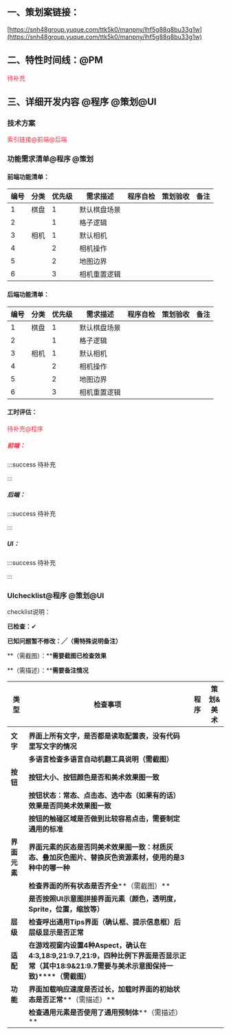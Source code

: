 ## 一、策划案链接：
[https://snh48group.yuque.com/ttk5k0/manpny/lhf5g88q8bu33g1w](https://snh48group.yuque.com/ttk5k0/manpny/lhf5g88q8bu33g1w)

## 二、特性时间线：@PM
<font style="color:#DF2A3F;">待补充</font>

## 三、详细开发内容 @程序 @策划@UI
### 技术方案
<font style="color:#DF2A3F;">索引链接@前端@后端</font>

### 功能需求清单@程序 @策划
#### 前端功能清单：
| 编号 | 分类 | 优先级 | 需求描述 | 程序自检 | 策划验收 | 备注 |
| --- | --- | --- | --- | --- | --- | --- |
| 1 | 棋盘 | 1 | 默认棋盘场景 |  | | |
| 2 | | 1 | 格子逻辑 |  | | |
| 3 | 相机 | 1 | 默认相机 |  | | |
| 4 | | 2 | 相机操作 |  | | |
| 5 | | 2 | 地图边界 |  | | |
| 6 | | 3 | 相机重置逻辑 |  | | |


#### 后端功能清单：
| 编号 | 分类 | 优先级 | 需求描述 | 程序自检 | 策划验收 | 备注 |
| --- | --- | --- | --- | --- | --- | --- |
| 1 | 棋盘 | 1 | 默认棋盘场景 |  | | |
| 2 | | 1 | 格子逻辑 |  | | |
| 3 | 相机 | 1 | 默认相机 |  | | |
| 4 | | 2 | 相机操作 |  | | |
| 5 | | 2 | 地图边界 |  | | |
| 6 | | 3 | 相机重置逻辑 |  | | |


#### 工时评估：
<font style="color:#DF2A3F;">待补充@程序</font>

##### <font style="color:#DF2A3F;">前端：</font>
:::success
待补充

:::

##### 后端：
:::success
待补充

:::

##### UI：
:::success
 待补充

:::

### UIchecklist@程序 @策划@UI
checklist说明：

**已检查：**✔

**已知问题暂不修改：╱（需特殊说明备注）**

**（需截图）：****需要截图已检查效果**

**（需描述）：****需要备注情况**

| **类型** | **检查事项** | **程序** | **策划&美术** |
| --- | --- | --- | --- |
| | | | |
| **文字** | **界面上所有文字，是否都是读取配置表，没有代码里写文字的情况** | | |
| | **多语言检查****多语言自动机翻工具说明****（需截图）** | | |
| **按钮** | **按钮大小、按钮颜色是否和美术效果图一致** | | |
| | **按钮状态：常态、点击态、选中态（如果有的话）效果是否同美术效果图一致** | | |
| | **按钮的触碰区域是否做到比较容易点击，需要制定通用的标准** | | |
| **界面元素** | **界面元素的灰态是否同美术效果图一致：材质灰态、叠加灰色图片、替换灰色资源素材，使用的是3种中的哪一种** | | |
| | **检查界面的所有状态是否齐全****（需截图）** | | |
| | **是否按照UI示意图拼接界面元素（颜色，透明度，Sprite，位置，缩放等）** | | |
| **层级** | **检查呼出通用Tips界面（确认框、提示信息框）后层级显示是否正常** | | |
| **适配** | **在游戏视窗内设置4种Aspect，确认在4:3,18:9,21:9.7,21:9，四种比例下界面是否显示正常（其中18:9&21:9.7需要与美术示意图保持一致)****（需截图）** | | |
| **功能** | **界面加载响应速度是否过长，加载时界面的初始状态是否正常****（需描述）** | | |
| | **检查通用元素是否使用了通用预制体****（需描述）** | | |






